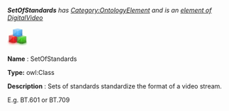 ___SetOfStandards__ 
 has
 [Category:OntologyElement](../../Category/OntologyElement "Category:OntologyElement") 
 and is an
 [element of](../../Property/ElementOf "Property:ElementOf") 
[DigitalVideo](../../Submissions/DigitalVideo "Submissions:DigitalVideo")_




  





[![Class](../public/images/thumb/2/27/Class.gif/45px-Class.gif)](../../Image/Class.gif "Class")


__Name__ 
 : SetOfStandards
 



__Type:__ 
 owl:Class
 



__Description__ 
 : Sets of standards standardize the format of a video stream.
 



 E.g. BT.601 or BT.709